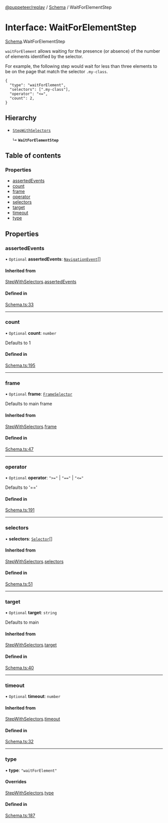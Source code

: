 [@puppeteer/replay](../README.md) / [Schema](../modules/Schema.md) / WaitForElementStep

# Interface: WaitForElementStep

[Schema](../modules/Schema.md).WaitForElementStep

`waitForElement` allows waiting for the presence (or absence) of the number
of elements identified by the selector.

For example, the following step would wait for less than three elements
to be on the page that match the selector `.my-class`.

```
{
  "type": "waitForElement",
  "selectors": [".my-class"],
  "operator": "<=",
  "count": 2,
}
```

## Hierarchy

- [`StepWithSelectors`](Schema.StepWithSelectors.md)

  ↳ **`WaitForElementStep`**

## Table of contents

### Properties

- [assertedEvents](Schema.WaitForElementStep.md#assertedevents)
- [count](Schema.WaitForElementStep.md#count)
- [frame](Schema.WaitForElementStep.md#frame)
- [operator](Schema.WaitForElementStep.md#operator)
- [selectors](Schema.WaitForElementStep.md#selectors)
- [target](Schema.WaitForElementStep.md#target)
- [timeout](Schema.WaitForElementStep.md#timeout)
- [type](Schema.WaitForElementStep.md#type)

## Properties

### assertedEvents

• `Optional` **assertedEvents**: [`NavigationEvent`](Schema.NavigationEvent.md)[]

#### Inherited from

[StepWithSelectors](Schema.StepWithSelectors.md).[assertedEvents](Schema.StepWithSelectors.md#assertedevents)

#### Defined in

[Schema.ts:33](https://github.com/puppeteer/replay/blob/main/src/Schema.ts#L33)

___

### count

• `Optional` **count**: `number`

Defaults to 1

#### Defined in

[Schema.ts:195](https://github.com/puppeteer/replay/blob/main/src/Schema.ts#L195)

___

### frame

• `Optional` **frame**: [`FrameSelector`](../modules/Schema.md#frameselector)

Defaults to main frame

#### Inherited from

[StepWithSelectors](Schema.StepWithSelectors.md).[frame](Schema.StepWithSelectors.md#frame)

#### Defined in

[Schema.ts:47](https://github.com/puppeteer/replay/blob/main/src/Schema.ts#L47)

___

### operator

• `Optional` **operator**: ``">="`` \| ``"=="`` \| ``"<="``

Defaults to '=='

#### Defined in

[Schema.ts:191](https://github.com/puppeteer/replay/blob/main/src/Schema.ts#L191)

___

### selectors

• **selectors**: [`Selector`](../modules/Schema.md#selector)[]

#### Inherited from

[StepWithSelectors](Schema.StepWithSelectors.md).[selectors](Schema.StepWithSelectors.md#selectors)

#### Defined in

[Schema.ts:51](https://github.com/puppeteer/replay/blob/main/src/Schema.ts#L51)

___

### target

• `Optional` **target**: `string`

Defaults to main

#### Inherited from

[StepWithSelectors](Schema.StepWithSelectors.md).[target](Schema.StepWithSelectors.md#target)

#### Defined in

[Schema.ts:40](https://github.com/puppeteer/replay/blob/main/src/Schema.ts#L40)

___

### timeout

• `Optional` **timeout**: `number`

#### Inherited from

[StepWithSelectors](Schema.StepWithSelectors.md).[timeout](Schema.StepWithSelectors.md#timeout)

#### Defined in

[Schema.ts:32](https://github.com/puppeteer/replay/blob/main/src/Schema.ts#L32)

___

### type

• **type**: ``"waitForElement"``

#### Overrides

[StepWithSelectors](Schema.StepWithSelectors.md).[type](Schema.StepWithSelectors.md#type)

#### Defined in

[Schema.ts:187](https://github.com/puppeteer/replay/blob/main/src/Schema.ts#L187)
